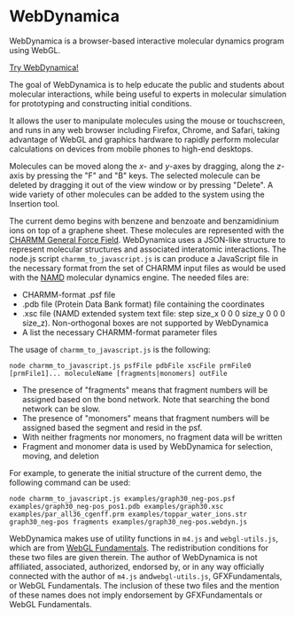 WebDynamica
===========

WebDynamica is a browser-based interactive molecular dynamics program using WebGL.

[Try WebDynamica!](http://jeffcomer.us/webdynamica)

The goal of WebDynamica is to help educate the public and students about molecular interactions, while being useful to experts in molecular simulation for prototyping and constructing initial conditions.

It allows the user to manipulate molecules using the mouse or touchscreen, and runs in any web browser including Firefox, Chrome, and Safari, taking advantage of WebGL and graphics hardware to rapidly perform molecular calculations on devices from mobile phones to high-end desktops. 

Molecules can be moved along the *x*- and *y*-axes by dragging, along the *z*-axis by pressing the "F" and "B" keys. The selected molecule can be deleted by dragging it out of the view window or by pressing "Delete". A wide variety of other molecules can be added to the system using the Insertion tool. 

The current demo begins with benzene and benzoate and benzamidinium ions on top of a graphene sheet. These molecules are represented with the [CHARMM General Force Field](https://doi.org/10.1002/jcc.21367). WebDynamica uses a JSON-like structure to represent molecular structures and associated interatomic interactions. The node.js script `charmm_to_javascript.js` is can produce a JavaScript file in the necessary format from the set of CHARMM input files as would be used with the [NAMD](https://www.ks.uiuc.edu/Research/namd/) molecular dynamics engine. The needed files are:

- CHARMM-format .psf file
- .pdb file (Protein Data Bank format) file containing the coordinates
- .xsc file (NAMD extended system text file: step size_x 0 0 0 size_y 0 0 0 size_z). Non-orthogonal boxes are not supported by WebDynamica
- A list the necessary CHARMM-format parameter files

The usage of `charmm_to_javascript.js` is the following:

`node charmm_to_javascript.js psfFile pdbFile xscFile prmFile0 [prmFile1]... moleculeName [fragments|monomers] outFile`

- The presence of "fragments" means that fragment numbers will be assigned based on the bond network. Note that searching the bond network can be slow.
- The presence of "monomers" means that fragment numbers will be assigned based the segment and resid in the psf.
- With neither fragments nor monomers, no fragment data will be written
- Fragment and monomer data is used by WebDynamica for selection, moving, and deletion
    
For example, to generate the initial structure of the current demo, the following command can be used:

`node charmm_to_javascript.js examples/graph30_neg-pos.psf examples/graph30_neg-pos_pos1.pdb examples/graph30.xsc examples/par_all36_cgenff.prm examples/toppar_water_ions.str graph30_neg-pos fragments examples/graph30_neg-pos.webdyn.js`

WebDynamica makes use of utility functions in `m4.js` and `webgl-utils.js`, which are from [WebGL Fundamentals](https://webglfundamentals.org/). The redistribution conditions for these two files are given therein. The author of WebDynamica is not affiliated, associated, authorized, endorsed by, or in any way officially connected with the author of `m4.js` and`webgl-utils.js`, GFXFundamentals, or WebGL Fundamentals. The inclusion of these two files and the mention of these names does not imply endorsement by GFXFundamentals or WebGL Fundamentals.
